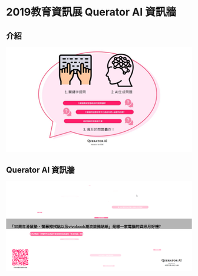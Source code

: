 # 2019教育資訊展 Querator AI 資訊牆
## 介紹
![crazy-wall](https://raw.githubusercontent.com/p208p2002/EdTech-Taiwan-2019-QueratorAI-demo-sys/master/crazy-wall.jpg)
## Querator AI 資訊牆
![crazy-wall](https://raw.githubusercontent.com/p208p2002/EdTech-Taiwan-2019-QueratorAI-demo-sys/master/crazy-wall.gif)
